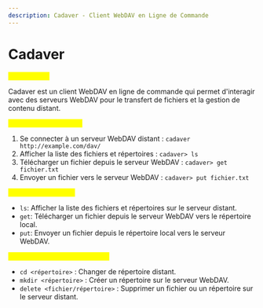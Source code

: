 ```yaml
---
description: Cadaver - Client WebDAV en Ligne de Commande
---
```


# Cadaver

<mark style="color:yellow;">Description :</mark>&#x20;

Cadaver est un client WebDAV en ligne de commande qui permet d'interagir avec des serveurs WebDAV pour le transfert de fichiers et la gestion de contenu distant.

<mark style="color:yellow;">Exemples d'utilisation :</mark>

1. Se connecter à un serveur WebDAV distant : `cadaver http://example.com/dav/`
2. Afficher la liste des fichiers et répertoires : `cadaver> ls`
3. Télécharger un fichier depuis le serveur WebDAV : `cadaver> get fichier.txt`
4. Envoyer un fichier vers le serveur WebDAV : `cadaver> put fichier.txt`

<mark style="color:yellow;">Options Principales :</mark>

* `ls`: Afficher la liste des fichiers et répertoires sur le serveur distant.
* `get`: Télécharger un fichier depuis le serveur WebDAV vers le répertoire local.
* `put`: Envoyer un fichier depuis le répertoire local vers le serveur WebDAV.

<mark style="color:yellow;">Commandes Supplémentaires :</mark>

* `cd <répertoire>` : Changer de répertoire distant.
* `mkdir <répertoire>` : Créer un répertoire sur le serveur WebDAV.
* `delete <fichier/répertoire>` : Supprimer un fichier ou un répertoire sur le serveur distant.

